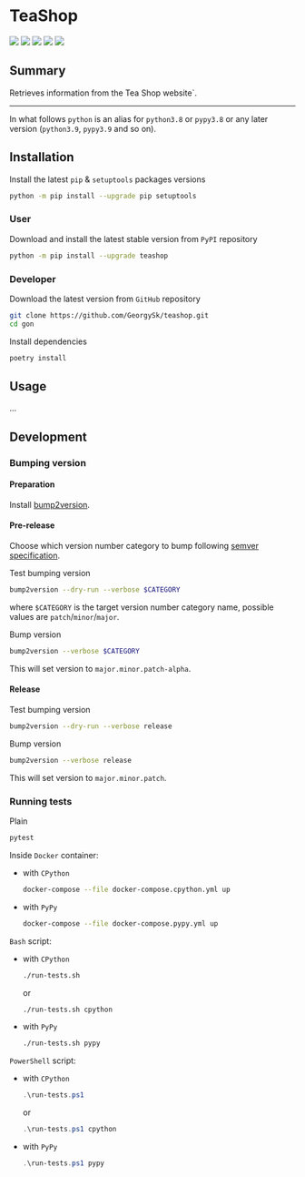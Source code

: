 TeaShop
===

[![](https://github.com/GeorgySk/teashop/workflows/CI/badge.svg)](https://github.com/GeorgySk/teashop/actions/workflows/ci.yml "Github Actions")
[![](https://codecov.io/gh/GeorgySk/gon/branch/master/graph/badge.svg)](https://codecov.io/gh/GeorgySk/teashop "Codecov")
[![](https://readthedocs.org/projects/teashop/badge/?version=latest)](https://teashop.readthedocs.io/en/latest "Documentation")
[![](https://img.shields.io/github/license/GeorgySk/teashop.svg)](https://github.com/GeorgySk/teashop/blob/master/LICENSE "License")
[![](https://badge.fury.io/py/teashop.svg)](https://badge.fury.io/py/teashop "PyPI")

Summary
-------

Retrieves information from the Tea Shop website`.

---

In what follows `python` is an alias for `python3.8` or `pypy3.8`
or any later version (`python3.9`, `pypy3.9` and so on).

Installation
------------

Install the latest `pip` & `setuptools` packages versions
```bash
python -m pip install --upgrade pip setuptools
```

### User

Download and install the latest stable version from `PyPI` repository
```bash
python -m pip install --upgrade teashop
```

### Developer

Download the latest version from `GitHub` repository
```bash
git clone https://github.com/GeorgySk/teashop.git
cd gon
```

Install dependencies
```bash
poetry install
```

Usage
-----

...

Development
-----------

### Bumping version

#### Preparation

Install
[bump2version](https://github.com/c4urself/bump2version#installation).

#### Pre-release

Choose which version number category to bump following [semver
specification](http://semver.org/).

Test bumping version
```bash
bump2version --dry-run --verbose $CATEGORY
```

where `$CATEGORY` is the target version number category name, possible
values are `patch`/`minor`/`major`.

Bump version
```bash
bump2version --verbose $CATEGORY
```

This will set version to `major.minor.patch-alpha`.

#### Release

Test bumping version
```bash
bump2version --dry-run --verbose release
```

Bump version
```bash
bump2version --verbose release
```

This will set version to `major.minor.patch`.

### Running tests

Plain
```bash
pytest
```

Inside `Docker` container:
- with `CPython`
  ```bash
  docker-compose --file docker-compose.cpython.yml up
  ```
- with `PyPy`
  ```bash
  docker-compose --file docker-compose.pypy.yml up
  ```

`Bash` script:
- with `CPython`
  ```bash
  ./run-tests.sh
  ```
  or
  ```bash
  ./run-tests.sh cpython
  ```

- with `PyPy`
  ```bash
  ./run-tests.sh pypy
  ```

`PowerShell` script:
- with `CPython`
  ```powershell
  .\run-tests.ps1
  ```
  or
  ```powershell
  .\run-tests.ps1 cpython
  ```
- with `PyPy`
  ```powershell
  .\run-tests.ps1 pypy
  ```
